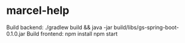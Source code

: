 # marcel-help

Build backend: ./gradlew build && java -jar build/libs/gs-spring-boot-0.1.0.jar
Build frontend: npm install npm start

